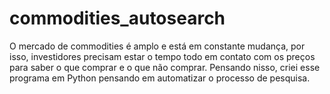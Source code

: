 # commodities_autosearch
O mercado de commodities é amplo e está em constante mudança, por isso, investidores precisam estar o tempo todo em contato com os preços para saber o que comprar e o que não comprar. Pensando nisso, criei esse programa em Python pensando em automatizar o processo de pesquisa.
